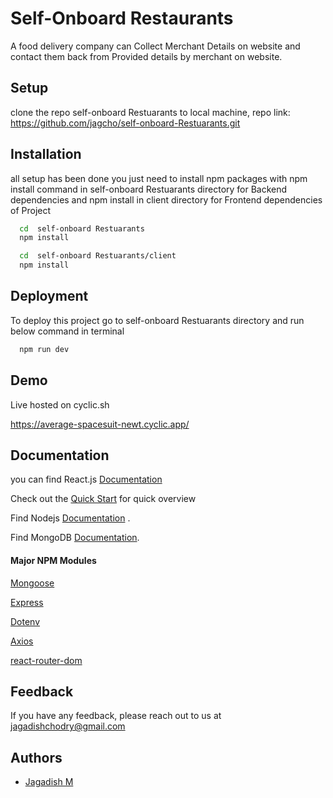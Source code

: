
# Self-Onboard Restaurants

A food delivery company can Collect Merchant Details on website and contact them back from Provided details by merchant on website.




## Setup

clone the repo self-onboard Restuarants to local machine,
repo link: https://github.com/jagcho/self-onboard-Restuarants.git





## Installation

all setup has been done you just need to install npm packages with npm install command in self-onboard Restuarants directory for Backend dependencies and npm install in client directory for Frontend dependencies of Project

```bash
  cd  self-onboard Restuarants
  npm install
```

```bash
  cd  self-onboard Restuarants/client
  npm install
```

## Deployment

To deploy this project go to self-onboard Restuarants directory and run below command in terminal

```bash
  npm run dev 
```




## Demo 
Live hosted on cyclic.sh

https://average-spacesuit-newt.cyclic.app/


## Documentation

you can find React.js [Documentation](https://react.dev/)

Check out the [Quick Start](https://react.dev/learn) for quick overview 


Find Nodejs [Documentation](https://nodejs.org/en/docs) .

Find MongoDB [Documentation](https://www.mongodb.com/docs/).

#### Major NPM Modules

[Mongoose](https://www.npmjs.com/package/mongoose)

[Express](https://www.npmjs.com/package/express)

[Dotenv](https://www.npmjs.com/package/dotenv)

[Axios](https://www.npmjs.com/package/axios)

[react-router-dom](https://www.npmjs.com/package/react-router-dom)





## Feedback

If you have any feedback, please reach out to us at jagadishchodry@gmail.com


## Authors

- [Jagadish M](https://github.com/jagcho?tab=repositories)
